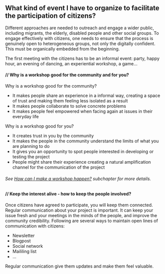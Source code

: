## What kind of event I have to organize to facilitate the participation of citizens?


Different approaches are needed to outreach and engage a wider public, including migrants, the elderly, disabled people and other social groups. 
To engage effectively with citizens, one needs to ensure that the process is genuinely open to heterogeneous groups, not only the digitally confident. This must be organically embedded from the beginning. 

The first meeting with the citizens has to be an informal event: party, happy hour, an evening of dancing, an experiential workshop, a game...


#### // Why is a workshop good for the community and for you?

Why is a workshop good for the community?

- It makes people share an experience in a informal way, creating a space of trust and making them feeling less isolated as a result
- It makes people collaborate to solve concrete problems
- It makes people feel empowered when facing again at issues in their everyday life

Why is a workshop good for you?

- It creates trust in you by the community
- It makes the people in the community understand the limits of what you are planning to do
- It gives you an opportunity to spot people interested in developing or testing the project
- People might share their experience creating a natural amplification channel for the communication of the project

###### See [How can I make a workshop happen?](how_can_i_make_a_workshop_happen.html) subchapter for more details.

#### // Keep the interest alive - how to keep the people involved?

Once citizens have agreed to participate, you will keep them connected. Regular communication about your project is important. It can keep your issue fresh and your meetings in the minds of the people, and improve the community credibility. Following are several ways to maintain open lines of communication with citizens:

* Newsletter
* Blogpost
* Social network
* Maililing list
* ...

Regular communication give them updates and make them feel valuable.

